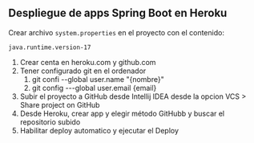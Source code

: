 ## Despliegue de apps Spring Boot en Heroku

Crear archivo `system.properties` en el proyecto con el contenido:

```
java.runtime.version-17
```


1. Crear centa en heroku.com y github.com
2. Tener configurado git en el ordenador
   1. git confi --global user.name "{nombre}"
   2. git config ---global user.email {email}
3. Subir el proyecto a GitHub desde Intellij IDEA desde la opcion VCS > Share project on GitHub
4. Desde Heroku, crear app y elegir método GitHubb y buscar el repositorio subido
5. Habilitar deploy automatico y ejecutar el Deploy